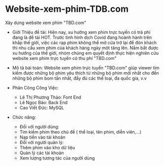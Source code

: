 # Website-xem-phim-TDB.com

Xây dựng website xem phim "TBD.com"
* Giới Thiệu đề tài: Hiện nay, xu hướng xem phim trực tuyến có trả phí đang là đề tài HOT. Trước tình hình dịch Covid đang hoành hành trên khắp thế giới, việc các rạp phim
  không thể mở cửa trở lại để đón khách thì nhu cầu xem phim của khách hàng ngày một tăng lên. Nắm bắt được xu hướng của thế giới, nhóm chúng em quyết định thực hiện nghiên cứu website xem phim trực tuyến có thu phí "TBD.com"
* Mô tả bài toán: Website xem phim trực tuyến "TBD.com" giúp viewer tìm kiếm được những bộ phim yêu thích từ những bộ phim mới nhất cho đến những bộ phim bom tấn nhất, đầy đủ các thể loại, đa quốc gia, v.v
* Phân Công Công Việc:
  - Lê Thị Phương Thảo: Font End
  - Lê Ngọc Bảo: Back End
  - Cao Viết Đức: MySQL
  
* Chức năng:
  - Đối với người dùng:
  + Tìm kiếm phim theo chủ đề ( thể loại, tên phim, diễn viên,...)
  + Nạp tiền vào tài khoản
  - Đối với người quản lý:
  + Thêm phim vào kho dữ liệu
  + Quản lý các tài khoản
  + Xem lượng tương tác của người dùng
  
